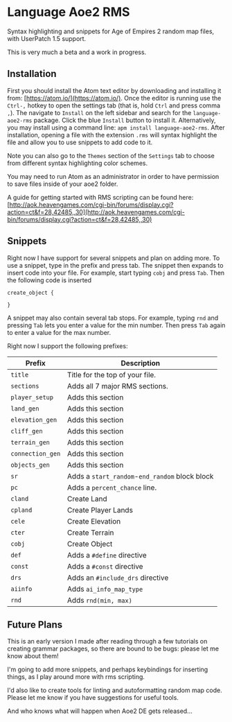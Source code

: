 # Language Aoe2 RMS

Syntax highlighting and snippets for Age of Empires 2 random map files, with UserPatch 1.5 support.

This is very much a beta and a work in progress.

## Installation

First you should install the Atom text editor by downloading and installing it from: [https://atom.io/](https://atom.io/).
Once the editor is running use the `Ctrl-,` hotkey to open the settings tab (that is, hold `Ctrl` and press comma `,`).
The navigate to `Install` on the left sidebar and search for the `language-aoe2-rms` package.
Click the blue `Install` button to install it.
Alternatively, you may install using a command line: `apm install language-aoe2-rms`.
After installation, opening a file with the extension `.rms` will syntax highlight the file and allow you to use snippets to add code to it.

Note you can also go to the `Themes` section of the `Settings` tab to choose from different syntax highlighting color schemes.

You may need to run Atom as an administrator in order to have permission to save files inside of your aoe2 folder.

A guide for getting started with RMS scripting can be found here: [http://aok.heavengames.com/cgi-bin/forums/display.cgi?action=ct&f=28,42485,,30](http://aok.heavengames.com/cgi-bin/forums/display.cgi?action=ct&f=28,42485,,30)

## Snippets

Right now I have support for several snippets and plan on adding more.
To use a snippet, type in the prefix and press tab.
The snippet then expands to insert code into your file.
For example, start typing `cobj` and press `Tab`.
Then the following code is inserted
```
create_object {

}
```

A snippet may also contain several tab stops.
For example, typing `rnd` and pressing `Tab` lets you enter a value for the min number.
Then press `Tab` again to enter a value for the max number.

Right now I support the following prefixes:

| Prefix                  | Description             |
| ----------------------- | ----------------------- |
| `title` | Title for the top of your file. |
| `sections` | Adds all 7 major RMS sections. |
| `player_setup` | Adds this section |
| `land_gen` | Adds this section |
| `elevation_gen` | Adds this section |
| `cliff_gen` | Adds this section |
| `terrain_gen` | Adds this section |
| `connection_gen` | Adds this section |
| `objects_gen` | Adds this section |
| `sr` | Adds a `start_random`-`end_random` block block |
| `pc` | Adds a `percent_chance` line. |
| `cland` | Create Land |
| `cpland` | Create Player Lands |
| `cele` | Create Elevation |
| `cter` | Create Terrain |
| `cobj` | Create Object |
| `def` | Adds a `#define` directive |
| `const` | Adds a `#const` directive |
| `drs` | Adds an `#include_drs` directive |
| `aiinfo` | Adds `ai_info_map_type` |
| `rnd` | Adds `rnd(min, max)` |

## Future Plans

This is an early version I made after reading through a few tutorials on creating grammar packages, so there are bound to be bugs: please let me know about them!

I'm going to add more snippets, and perhaps keybindings for inserting things, as I play around more with rms scripting.

I'd also like to create tools for linting and autoformatting random map code.
Please let me know if you have suggestions for useful tools.

And who knows what will happen when Aoe2 DE gets released...
